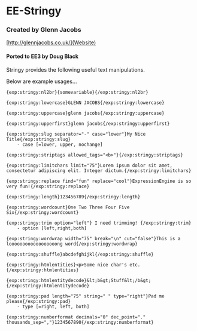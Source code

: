 # EE-Stringy

### Created by Glenn Jacobs
[http://glennjacobs.co.uk/](Website)
#### Ported to EE3 by Doug Black

Stringy provides the following useful text manipulations.

Below are example usages...

    {exp:stringy:nl2br}{somevariable}{/exp:stringy:nl2br}

    {exp:stringy:lowercase}GLENN JACOBS{/exp:stringy:lowercase}
    
    {exp:stringy:uppercase}glenn jacobs{/exp:stringy:uppercase}
    
    {exp:stringy:upperfirst}glenn jacobs{/exp:stringy:upperfirst}
    
    {exp:stringy:slug separator="-" case="lower"}My Nice Title{/exp:stringy:slug}
        - case [=lower, upper, nochange]
        
    {exp:stringy:striptags allowed_tags="<b>"}{/exp:stringy:striptags}
        
    {exp:stringy:limitchars limit="75"}Lorem ipsum dolor sit amet, consectetur adipiscing elit. Integer dictum.{/exp:stringy:limitchars}
        
    {exp:stringy:replace find="fun" replace="cool"}ExpressionEngine is so very fun!{/exp:stringy:replace}
        
    {exp:stringy:length}123456789{/exp:stringy:length}
    
    {exp:stringy:wordcount}One Two Three Four Five Six{/exp:stringy:wordcount}
    
    {exp:stringy:trim option="left"} I need trimming! {/exp:stringy:trim}
        - option [left,right,both]
        
    {exp:stringy:wordwrap width="75" break="\n" cut="false"}This is a loooooooooooooooooong word{/exp:stringy:wordwrap}
        
    {exp:stringy:shuffle}abcdefghijkl{/exp:stringy:shuffle}
    
    {exp:stringy:htmlentities}<p>Some nice char's etc.{/exp:stringy:htmlentities}
    
    {exp:stringy:htmlentitydecode}&lt;b&gt;Stuff&lt;/b&gt;{/exp:stringy:htmlentitydecode}
    
    {exp:stringy:pad length="75" string=" " type="right"}Pad me please{/exp:stringy:pad}
        - type [=right, left, both]
        
    {exp:stringy:numberformat decimals="0" dec_point="." thousands_sep=","}1234567890{/exp:stringy:numberformat}
     

